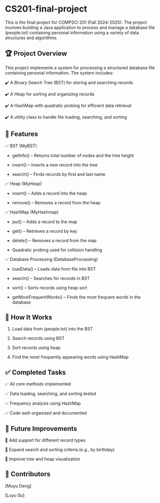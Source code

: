 # CS201-final-project
This is the final project for COMPSCI 201 (Fall 2024-2025). The project involves building a Java application to process and manage a database file (people.txt) containing personal information using a variety of data structures and algorithms.
## 🏆 Project Overview
This project implements a system for processing a structured database file containing personal information. The system includes:

✔️ A Binary Search Tree (BST) for storing and searching records

✔️ A Heap for sorting and organizing records

✔️ A HashMap with quadratic probing for efficient data retrieval

✔️ A utility class to handle file loading, searching, and sorting
## 🚀 Features
✅ BST (MyBST)

- getInfo() – Returns total number of nodes and the tree height

- insert() – Inserts a new record into the tree

- search() – Finds records by first and last name

✅ Heap (MyHeap)

- insert() – Adds a record into the heap

- remove() – Removes a record from the heap

✅ HashMap (MyHashmap)

- put() – Adds a record to the map

- get() – Retrieves a record by key

- delete() – Removes a record from the map

- Quadratic probing used for collision handling

✅ Database Processing (DatabaseProcessing)

- loadData() – Loads data from file into BST

- search() – Searches for records in BST

- sort() – Sorts records using heap sort

- getMostFrequentWords() – Finds the most frequent words in the database
## 🧠 How It Works
1. Load data from (people.txt) into the BST

2. Search records using BST

3. Sort records using heap
4. Find the most frequently appearing words using HashMap
## ✅ Completed Tasks

✅ All core methods implemented

✅ Data loading, searching, and sorting tested

✅ Frequency analysis using HashMap

✅ Code well-organized and documented
## 🏅 Future Improvements

🔹 Add support for different record types

🔹 Expand search and sorting criteria (e.g., by birthday)

🔹 Improve tree and heap visualization
## 👥 Contributors
[Muyu Deng]

[Luyu Su]
